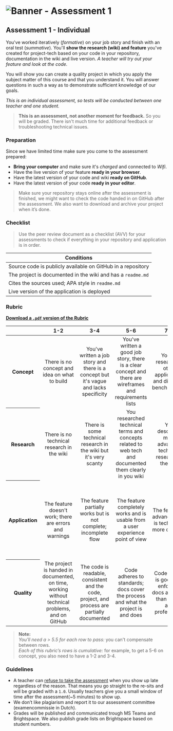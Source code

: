 # ![Banner - Assessment 1][banner]

## Assessment 1 - Individual

You've worked iteratively (_formative_) on your job story and finish with an oral test (_summative_). You'll **show the research (wiki) and feature** you've created for project-tech based on your code in your repository, documentation in the wiki and live version. _A teacher will try out your feature and look at the code._

You will show you can create a quality project in which you apply the subject matter of this course and that you understand it. You will answer questions in such a way as to demonstrate sufficient knowledge of our goals.

_This is an individual assessment, so tests will be conducted between one teacher and one student._

> **This is an assessment, not another moment for feedback.** So you will be graded. There isn't much time for additional feedback or troubleshooting technical issues.

### Preparation

Since we have limited time make sure you come to the assessment prepared:

- **Bring your computer** and make sure it's _charged_ and connected to _Wifi_.
- Have the live version of your feature **ready in your browser**.
- Have the latest version of your code and wiki **ready on GitHub**.
- Have the latest version of your code **ready in your editor**.

> Make sure your repository stays online after the assessment is finished, we might want to check the code handed in on GitHub after the assessment. We also want to download and archive your project when it’s done.

### Checklist

> Use the peer review document as a checklist (AVV) for your assessments to check if everything in your repository and application is in order.

| Conditions                                                              |
|------------------------------------------------------------------------|
| Source code is publicly available on GitHub in a repository            |
| The project is documented in the wiki and has a `readme.md`            |
| Cites the sources used; APA style in `readme.md`                       |
| Live version of the application is deployed                            |


### Rubric


**[Download a `.pdf` version of the Rubric](/assets/pt-a1-rubric.pdf)**

<table>
  <thead>
    <tr>
      <th></th>
      <th><strong>1-2</strong></th>
      <th><strong>3-4</strong></th>
      <th><strong>5-6</strong></th>
      <th><strong>7-8</strong></th>
      <th><strong>9-10</strong></th>
    </tr>
  </thead>
  <tbody>
    <tr>
      <th align="center" scope="row"><strong>Concept</strong></th>
      <td align="center">There is no concept and idea on what to build</td>
      <td align="center">You've written a job story and there is a concept  but it's vague and lacks specificity</td>
      <td align="center">You've written a good job story, there is a clear concept and there are wireframes and requirements lists</td>
      <td align="center">You've researched other applications and did some benchmarking</td>
      <td align="center">You've researched other applications and implemented design patterns and insights in your own project
      </td>
    </tr>
    <tr>
      <th align="center" scope="row">Research</th>
      <td align="center">There is no technical research in the wiki</td>
      <td align="center">There is some technical research in the wiki but it's very scanty</td>
      <td align="center">You researched technical terms and concepts related to web tech and documented them clearly in you wiki</td>
      <td align="center">You described more advanced technical research in the wiki</td>
      <td align="center">You describe the technical choices you made and can offer alternatives for chosen technology</td>
    </tr>
    <tr>
      <th align="center" scope="row">Application</th>
      <td align="center">The feature doesn't work; there are errors and warnings</td>
      <td align="center">The feature partially works but is not complete; incomplete flow</td>
      <td align="center">The feature completely works and is usable from a user experience point of view</td>
      <td align="center">The feature is advanced and is technically more complex</td>
      <td align="center">The user experience is fantastic and the feature is complex. You took special care of your interface and your user</td>
    </tr>
    <tr>
      <th align="center" scope="row">Quality</th>
      <td align="center">The project is handed in documented, on time, working without technical problems, and on GitHub</td>
      <td align="center">The code is readable, consistent and the code, project, and process are partially documented</td>
      <td align="center">Code adheres to standards; docs cover the process and what the project is and does </td>
      <td align="center">Code quality is good and enforced; docs are more than useful and professional</td>
      <td align="center">Code and docs both read like great books and the project is structured logically
      </td>
    </tr>
  </tbody>
</table>

> **Note:**  
> _You'll need a > 5.5 for each row to pass:_ you can't compensate between rows.  
> _Each of this rubric’s rows is cumulative:_ for example, to get a 5-6 on concept, you also need to have a 1-2 and 3-4.

### Guidelines

- A teacher can [refuse to take the assessment][refuse] when you show up late regardless of the reason. That means you go straight to the re-sits and will be graded with a `1.0`. Usually teachers give you a small window of time after the assessment(~5 minutes) to show up.
- We don’t like plagiarism and report it to our assessment committee (examencommissie in Dutch).
- Grades will be published and communicated trough MS Teams and Brightspace. We also publish grade lists on Brightspace based on student numbers.

[banner]: https://cmda-bt.github.io/pt-course-20-21/assets/banner-a1.svg
[refuse]: https://az.hva.nl/studenten/az-lemmas/studenten/faculteiten/fdmci/tentamens-en-herkansingen-amfi/tentamens-en-herkansingen-amfi.html
